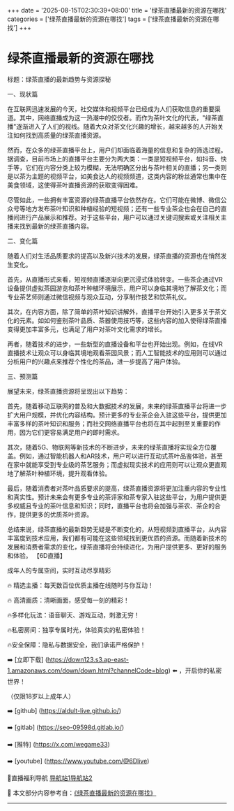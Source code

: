 +++
date = '2025-08-15T02:30:39+08:00'
title = '绿茶直播最新的资源在哪找'
categories = ['绿茶直播最新的资源在哪找']
tags = ['绿茶直播最新的资源在哪找']
+++

# 绿茶直播最新的资源在哪找

标题：绿茶直播的最新趋势与资源探秘

一、现状篇

在互联网迅速发展的今天，社交媒体和视频平台已经成为人们获取信息的重要渠道。其中，网络直播成为这一热潮中的佼佼者。而作为茶叶文化的代表，"绿茶直播"逐渐进入了人们的视线。随着大众对茶文化兴趣的增长，越来越多的人开始关注如何找到高质量的绿茶直播资源。

然而，在众多的绿茶直播平台上，用户们却面临着海量的信息和复杂的筛选过程。据调查，目前市场上的直播平台主要分为两大类：一类是短视频平台，如抖音、快手等，它们在内容分类上较为模糊，无法明确区分出与茶叶相关的直播；另一类则是以茶为主题的视频平台，如美食达人的视频频道，这类内容的粉丝通常也集中在美食领域，这使得茶叶直播资源的获取变得困难。

尽管如此，一些拥有丰富资源的绿茶直播平台依然存在。它们可能在微博、微信公众号等地方发布茶叶知识和种植经验的短视频；还有一些专业茶企也会在自己的直播间进行产品展示和推荐。对于这些平台，用户可以通过关键词搜索或关注相关主播来找到最新的绿茶直播内容。

二、变化篇

随着人们对生活品质要求的提高以及新兴技术的发展，绿茶直播的资源也在悄然发生变化。

首先，从直播形式来看，短视频直播逐渐向更沉浸式体验转变。一些茶企通过VR设备提供虚拟茶园游览和茶叶种植环境展示，用户可以身临其境地了解茶文化；而专业茶艺师则通过微信视频与观众互动，分享制作技艺和饮茶礼仪。

其次，在内容方面，除了简单的茶叶知识讲解外，直播平台开始引入更多关于茶文化的元素。如如何鉴别茶叶品质、茶器使用技巧等，这些内容的加入使得绿茶直播变得更加丰富多元，也满足了用户对茶叶文化需求的增长。

再者，随着技术的进步，一些新型的直播设备和平台也开始出现。例如，在线VR直播技术让观众可以身临其境地观看茶园风景；而人工智能技术的应用则可以通过分析用户的兴趣点来推荐个性化的茶品，进一步提高了用户体验。

三、预测篇

展望未来，绿茶直播资源将呈现出以下趋势：

首先，随着移动互联网的普及和大数据技术的发展，未来的绿茶直播平台将进一步扩大用户规模，并优化内容结构。预计更多的专业茶企会入驻这些平台，提供更加丰富多样的茶叶知识和服务；而社交网络直播平台也将在其中起到至关重要的作用，因为它们更容易满足用户的即时需求。

其次，随着5G、物联网等新技术的不断进步，未来的绿茶直播将实现全方位覆盖。例如，通过智能机器人和AR技术，用户可以进行互动式茶叶品鉴体验，甚至在家中就能享受到专业级的茶艺服务；而虚拟现实技术的应用则可以让观众更直观地了解茶叶种植环境，提升观看体验。

最后，随着消费者对茶叶品质要求的提高，绿茶直播资源将更加注重内容的专业性和真实性。预计未来会有更多专业的茶评家和茶专家入驻这些平台，为用户提供更多权威且专业的茶叶信息和知识；同时，直播平台也将会加强与茶农、茶企的合作，提供更多的优质茶叶资源。

总结来说，绿茶直播的最新趋势无疑是不断变化的，从短视频到直播平台，从内容丰富度到技术应用，我们都有可能在这些领域找到更优质的资源。而随着新技术的发展和消费者需求的变化，绿茶直播将会持续进化，为用户提供更多、更好的服务和体验。
【6D直播】

 成年人的专属空间，实时互动尽享精彩

🔥 精选主播：每天数百位优质主播在线随时与你互动！

🔥 高清画质：清晰画面，感受每一刻的精彩！

🔥多样化玩法：语音聊天、游戏互动，刺激无穷！

🔥私密房间：独享专属时光，体验真实的私密体验！

🔥安全保障：隐私与数据安全，我们承诺严格保护！

➡️ [立即下载] (https://down123.s3.ap-east-1.amazonaws.com/down/down.html?channelCode=blog) ⬅️ ，开启你的私密世界！

 （仅限18岁以上成年人）

➡️ [github] (https://aldult-live.github.io/)

➡️ [gitlab] (https://seo-09598d.gitlab.io/)

➡️ [推特] (https://x.com/wegame33)

➡️ [youtube] (https://www.youtube.com/@6Dlive)

🔞直播福利导航   [导航站1](https://webstack-86085a.gitlab.io/)[导航站2](https://onlygit123-2.github.io/)

📘 本文部分内容参考自：[《绿茶直播最新的资源在哪找》](https://webstack-hugo-17.pages.dev/)

---
